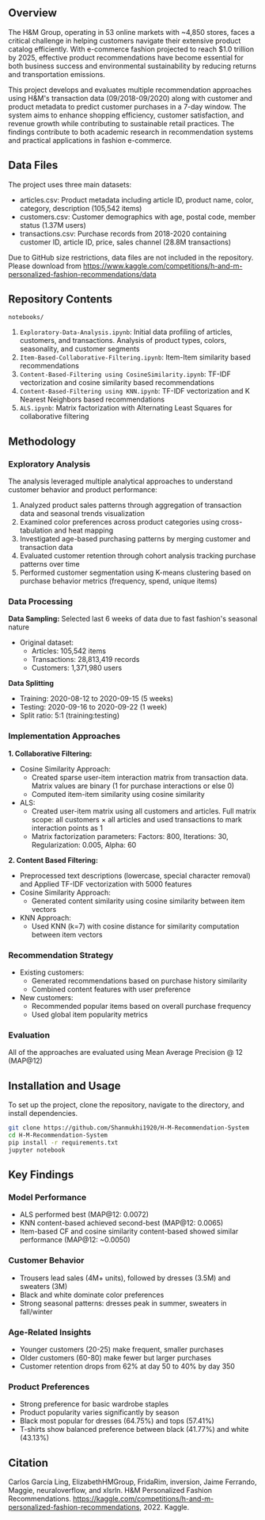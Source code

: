 
## Overview
The H&M Group, operating in 53 online markets with ~4,850 stores, faces a critical challenge in helping customers navigate their extensive product catalog efficiently. With e-commerce fashion projected to reach $1.0 trillion by 2025, effective product recommendations have become essential for both business success and environmental sustainability by reducing returns and transportation emissions.

This project develops and evaluates multiple recommendation approaches using H&M's transaction data (09/2018-09/2020) along with customer and product metadata to predict customer purchases in a 7-day window. The system aims to enhance shopping efficiency, customer satisfaction, and revenue growth while contributing to sustainable retail practices. The findings contribute to both academic research in recommendation systems and practical applications in fashion e-commerce.

## Data Files
The project uses three main datasets:
- articles.csv: Product metadata including article ID, product name, color, category, description (105,542 items)
- customers.csv: Customer demographics with age, postal code, member status (1.37M users)
- transactions.csv: Purchase records from 2018-2020 containing customer ID, article ID, price, sales channel (28.8M transactions)

Due to GitHub size restrictions, data files are not included in the repository. 
Please download from https://www.kaggle.com/competitions/h-and-m-personalized-fashion-recommendations/data


## Repository Contents
`notebooks/`
  1. `Exploratory-Data-Analysis.ipynb`: Initial data profiling of articles, customers, and transactions. Analysis of product types, colors, seasonality, and customer segments
  2. `Item-Based-Collaborative-Filtering.ipynb`: Item-Item similarity based recommendations
  3. `Content-Based-Filtering using CosineSimilarity.ipynb`: TF-IDF vectorization and cosine similarity based recommendations
  4. `Content-Based-Filtering using KNN.ipynb`: TF-IDF vectorization and K Nearest Neighbors based recommendations
  5. `ALS.ipynb`: Matrix factorization with Alternating Least Squares for collaborative filtering

## Methodology

### Exploratory Analysis
The analysis leveraged multiple analytical approaches to understand customer behavior and product performance:
1. Analyzed product sales patterns through aggregation of transaction data and seasonal trends visualization
2. Examined color preferences across product categories using cross-tabulation and heat mapping
3. Investigated age-based purchasing patterns by merging customer and transaction data
4. Evaluated customer retention through cohort analysis tracking purchase patterns over time
5. Performed customer segmentation using K-means clustering based on purchase behavior metrics (frequency, spend, unique items)

### Data Processing
**Data Sampling:** Selected last 6 weeks of data due to fast fashion's seasonal nature
- Original dataset:
  - Articles: 105,542 items
  - Transactions: 28,813,419 records
  - Customers: 1,371,980 users

**Data Splitting**
  - Training: 2020-08-12 to 2020-09-15 (5 weeks)
  - Testing: 2020-09-16 to 2020-09-22 (1 week)
  - Split ratio: 5:1 (training:testing)

### Implementation Approaches
**1. Collaborative Filtering:**
- Cosine Similarity Approach:
  - Created sparse user-item interaction matrix from transaction data. Matrix values are binary (1 for purchase interactions or else 0)
  - Computed item-item similarity using cosine similarity
- ALS:
  - Created user-item matrix using all customers and articles. Full matrix scope: all customers × all articles and used transactions to mark interaction points as 1
  - Matrix factorization parameters: Factors: 800, Iterations: 30, Regularization: 0.005, Alpha: 60
    
**2. Content Based Filtering:**
- Preprocessed text descriptions (lowercase, special character removal) and Applied TF-IDF vectorization with 5000 features
- Cosine Similarity Approach:
  - Generated content similarity using cosine similarity between item vectors  
- KNN Approach:
  - Used KNN (k=7) with cosine distance for similarity computation between item vectors

### Recommendation Strategy
- Existing customers:
  - Generated recommendations based on purchase history similarity
  - Combined content features with user preference
- New customers:
  - Recommended popular items based on overall purchase frequency
  - Used global item popularity metrics

### Evaluation
All of the approaches are evaluated using Mean Average Precision @ 12 (MAP@12)

## Installation and Usage
To set up the project, clone the repository, navigate to the directory, and install dependencies.
```bash
git clone https://github.com/Shanmukhi1920/H-M-Recommendation-System
cd H-M-Recommendation-System
pip install -r requirements.txt
jupyter notebook
```

## Key Findings
### Model Performance
- ALS performed best (MAP@12: 0.0072)
- KNN content-based achieved second-best (MAP@12: 0.0065)
- Item-based CF and cosine similarity content-based showed similar performance (MAP@12: ~0.0050)

### Customer Behavior
- Trousers lead sales (4M+ units), followed by dresses (3.5M) and sweaters (3M)
- Black and white dominate color preferences
- Strong seasonal patterns: dresses peak in summer, sweaters in fall/winter

### Age-Related Insights
- Younger customers (20-25) make frequent, smaller purchases
- Older customers (60-80) make fewer but larger purchases
- Customer retention drops from 62% at day 50 to 40% by day 350

### Product Preferences
- Strong preference for basic wardrobe staples
- Product popularity varies significantly by season
- Black most popular for dresses (64.75%) and tops (57.41%)
- T-shirts show balanced preference between black (41.77%) and white (43.13%)

## Citation
Carlos García Ling, ElizabethHMGroup, FridaRim, inversion, Jaime Ferrando, Maggie, neuraloverflow, and xlsrln. H&M Personalized Fashion Recommendations. https://kaggle.com/competitions/h-and-m-personalized-fashion-recommendations, 2022. Kaggle.
